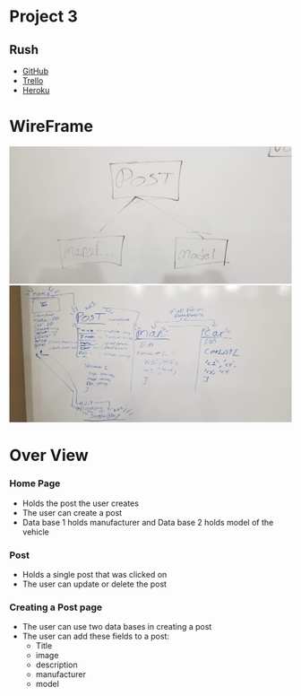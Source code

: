 # Project 3
## Rush

- [GitHub](https://git.generalassemb.ly/IanGtHbE1/Project-3-Rush.git)
- [Trello](https://trello.com/invite/b/wHalkJrN/44953d89cf9a08f4864e5cba4219ef4a/project-3)
- [Heroku](https://rush-project-3.herokuapp.com/)

# WireFrame
![WireFrame](./20200117_090230.jpg)
![WireFrame2](./20200116_165812.jpg)
# Over View
### Home Page
  - Holds the post the user creates
  - The user can create a post
  - Data base 1 holds manufacturer and Data base 2 holds model of the vehicle

### Post 
  - Holds a single post that was clicked on
  - The user can update or delete the post

### Creating a Post page
  - The user can use two data bases in creating a post
  - The user can add these fields to a post:
    - Title
    - image
    - description
    - manufacturer
    - model


























<!-- # mern-template-project

# Setup A New Project From This Template

If you are starting a new project do the following:

1. copy/download this directory to where you new project is located and rename
   it to the name of your project.
1. change your directory (`cd`) into the copied project template
1. `npm install`
1. `npm run dev`
1. Open a new browser window and navigate to the URL http://localhost:3000/
    here you should see `hello world` displayed after page load
    updates should show up here automatically
1. see the `client/src` `readme.md` file for more information on the react project

# Setup A New Project Without This Template

If you want to start a project without using this template directory do the
following:


1. `mkdir <project-name>`
1. `cd <project-name>`
1. `echo "# <project-name>" > readme.md`
1. `git init`
1. `git add readme.md `
1. `git commit -m "init repo with readme.md"`
1. `npm init`
1. `mkdir models views controllers`
1. `touch ./server.js` -->
